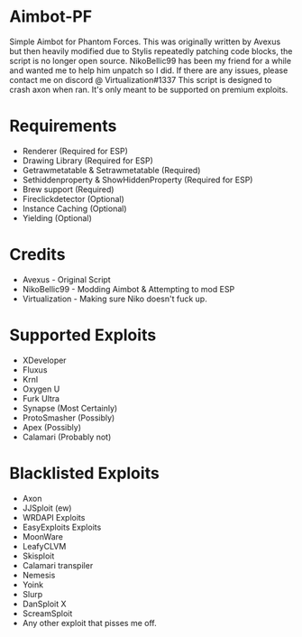# Aimbot-PF
Simple Aimbot for Phantom Forces.
This was originally written by Avexus but then heavily modified due to Stylis repeatedly patching code blocks, the script is no longer open source.
NikoBellic99 has been my friend for a while and wanted me to help him unpatch so I did.
If there are any issues, please contact me on discord @ Virtualization#1337
This script is designed to crash axon when ran. It's only meant to be supported on premium exploits. 

# Requirements
- Renderer (Required for ESP)
- Drawing Library (Required for ESP)
- Getrawmetatable & Setrawmetatable (Required)
- Sethiddenproperty & ShowHiddenProperty (Required for ESP)
- Brew support (Required)
- Fireclickdetector (Optional)
- Instance Caching (Optional)
- Yielding (Optional)

# Credits
- Avexus - Original Script
- NikoBellic99 - Modding Aimbot & Attempting to mod ESP
- Virtualization - Making sure Niko doesn't fuck up.

# Supported Exploits
- XDeveloper
- Fluxus
- Krnl
- Oxygen U
- Furk Ultra
- Synapse (Most Certainly)
- ProtoSmasher (Possibly)
- Apex (Possibly)
- Calamari (Probably not)

# Blacklisted Exploits
- Axon
- JJSploit (ew)
- WRDAPI Exploits
- EasyExploits Exploits
- MoonWare
- LeafyCLVM
- Skisploit
- Calamari transpiler
- Nemesis
- Yoink
- Slurp
- DanSploit X
- ScreamSploit
- Any other exploit that pisses me off.
